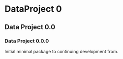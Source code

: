 # DataProject 0

## Data Project 0.0

### Data Project 0.0.0

Initial minimal package to continuing development from.
